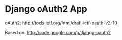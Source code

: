 Django oAuth2 App
=====================================

oAuth2: http://tools.ietf.org/html/draft-ietf-oauth-v2-10

Based on:  http://code.google.com/p/django-oauth2